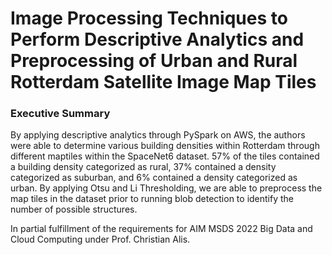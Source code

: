 # Image Processing Techniques to Perform Descriptive Analytics and Preprocessing of Urban and Rural Rotterdam Satellite Image Map Tiles

### Executive Summary

By applying descriptive analytics through PySpark on AWS, the authors were able to determine various building densities within Rotterdam through different maptiles within the SpaceNet6 dataset. 57% of the tiles contained a building density categorized as rural, 37% contained a density categorized as suburban, and 6% contained a density categorized as urban. By applying Otsu and Li Thresholding, we are able to preprocess the map tiles in the dataset prior to running blob detection to identify the number of possible structures.

In partial fulfillment of the requirements for AIM MSDS 2022 Big Data and Cloud Computing under Prof. Christian Alis.
